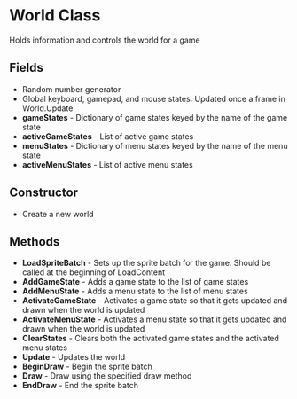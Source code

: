 # World Class
Holds information and controls the world for a game

## Fields
- Random number generator
- Global keyboard, gamepad, and mouse states. Updated once a frame in World.Update
- **gameStates** - Dictionary of game states keyed by the name of the game state
- **activeGameStates** - List of active game states
- **menuStates** - Dictionary of menu states keyed by the name of the menu state
- **activeMenuStates** - List of active menu states

## Constructor
- Create a new world

## Methods
- **LoadSpriteBatch** - Sets up the sprite batch for the game. Should be called at the beginning of LoadContent
- **AddGameState** - Adds a game state to the list of game states
- **AddMenuState** - Adds a menu state to the list of menu states
- **ActivateGameState** - Activates a game state so that it gets updated and drawn when the world is updated
- **ActivateMenuState** - Activates a menu state so that it gets updated and drawn when the world is updated
- **ClearStates** - Clears both the activated game states and the activated menu states
- **Update** - Updates the world
- **BeginDraw** - Begin the sprite batch
- **Draw** - Draw using the specified draw method
- **EndDraw** - End the sprite batch
